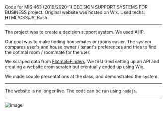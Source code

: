 Code for MIS 463 (2019/2020-1)  DECISION SUPPORT SYSTEMS FOR BUSINESS project. Original website was hosted on Wix. Used techs: HTML/CSS/JS, Bash.

---

The project was to create a decision support system. We used AHP.

Our goal was to make finding housemates or rooms easier. The system compares user's and house owner / tenant's preferences and tries to find the optimal room / roommate for the user. 

We scraped data from [FlatmateFinders](https://www.flatmatefinders.com.au/). We first tried setting up an API and creating a website crom scratch but eventually ended up using Wix. 

We made couple presentations at the class, and demonstrated the system.

---

The website is no longer live. The code can be run using `nodejs`. 

---

![image](https://user-images.githubusercontent.com/53492577/110802205-06be4880-828f-11eb-8d7f-8a58fe910b88.png)
